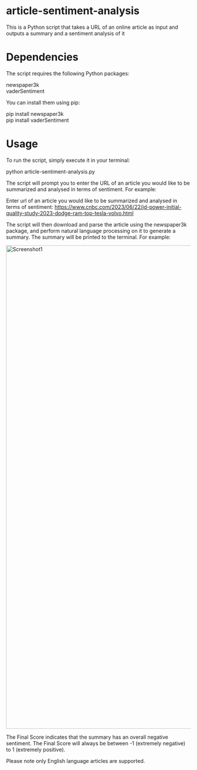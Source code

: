 # article-sentiment-analysis
This is a Python script that takes a URL of an online article as input and outputs a summary and a sentiment analysis of it 

# Dependencies
The script requires the following Python packages:

newspaper3k  
vaderSentiment  

You can install them using pip:

pip install newspaper3k  
pip install vaderSentiment  

# Usage
To run the script, simply execute it in your terminal:

python article-sentiment-analysis.py

The script will prompt you to enter the URL of an article you would like to be summarized and analysed in terms of sentiment. For example:

Enter url of an article you would like to be summarized and analysed in terms of sentiment: 
https://www.cnbc.com/2023/06/22/jd-power-initial-quality-study-2023-dodge-ram-top-tesla-volvo.html

The script will then download and parse the article using the newspaper3k package, and perform natural language processing on it to generate a summary. The summary will be printed to the terminal. For example:

<img width="1315" alt="Screenshot1" src="https://github.com/Alex188dot/article-sentiment-analysis/assets/117444853/df8231c3-028b-4b1a-8f0c-ae6fef6b91d7">

The Final Score indicates that the summary has an overall negative sentiment. The Final Score will always be between -1 (extremely negative) to 1 (extremely positive). 

Please note only English language articles are supported. 
